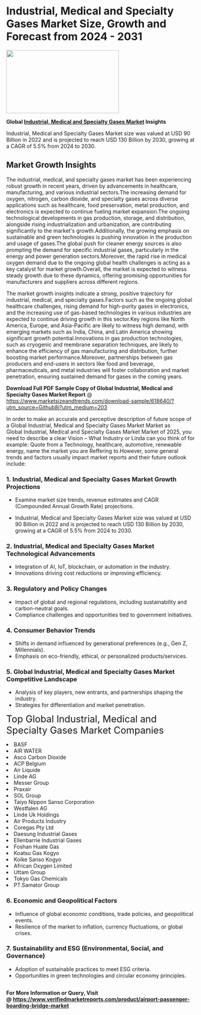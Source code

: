 <H1>Industrial, Medical and Specialty Gases Market Size, Growth and Forecast from 2024 - 2031</H1><img class="aligncenter size-medium wp-image-584254" src="https://thirdeyenews.in/wp-content/uploads/2024/09/Global-Market-Research-300x168.jpeg" alt="" width="300" height="168" /><p><strong>Global&nbsp;<a href="https://www.marketsizeandtrends.com/download-sample/618640/?utm_source=Github8j?utm_medium=203">Industrial, Medical and Specialty Gases Market</a> Insights</strong></p><p>Industrial, Medical and Specialty Gases Market size was valued at USD 90 Billion in 2022 and is projected to reach USD 130 Billion by 2030, growing at a CAGR of 5.5% from 2024 to 2030.</p><p><h2>Market Growth Insights</h2> <p>The industrial, medical, and specialty gases market has been experiencing robust growth in recent years, driven by advancements in healthcare, manufacturing, and various industrial sectors.The increasing demand for oxygen, nitrogen, carbon dioxide, and specialty gases across diverse applications such as healthcare, food preservation, metal production, and electronics is expected to continue fueling market expansion.The ongoing technological developments in gas production, storage, and distribution, alongside rising industrialization and urbanization, are contributing significantly to the market's growth.Additionally, the growing emphasis on sustainable and green technologies is pushing innovation in the production and usage of gases.The global push for cleaner energy sources is also prompting the demand for specific industrial gases, particularly in the energy and power generation sectors.Moreover, the rapid rise in medical oxygen demand due to the ongoing global health challenges is acting as a key catalyst for market growth.Overall, the market is expected to witness steady growth due to these dynamics, offering promising opportunities for manufacturers and suppliers across different regions.</p> <p>The market growth insights indicate a strong, positive trajectory for industrial, medical, and specialty gases.Factors such as the ongoing global healthcare challenges, rising demand for high-purity gases in electronics, and the increasing use of gas-based technologies in various industries are expected to continue driving growth in this sector.Key regions like North America, Europe, and Asia-Pacific are likely to witness high demand, with emerging markets such as India, China, and Latin America showing significant growth potential.Innovations in gas production technologies, such as cryogenic and membrane separation techniques, are likely to enhance the efficiency of gas manufacturing and distribution, further boosting market performance.Moreover, partnerships between gas producers and end-users in sectors like food and beverage, pharmaceuticals, and metal industries will foster collaboration and market penetration, ensuring sustained demand for gases in the coming years.</p> <p><span class=""><strong>Download Full PDF Sample Copy of Global Industrial, Medical and Specialty Gases Market Report</strong> @ <a href="https://www.marketsizeandtrends.com/download-sample/618640/?utm_source=Github8j?utm_medium=203" target="_blank">https://www.marketsizeandtrends.com/download-sample/618640/?utm_source=Github8j?utm_medium=203</a></span></p><p>In order to make an accurate and perceptive description of future scope of a Global&nbsp;Industrial, Medical and Specialty Gases Market Market as Global&nbsp;Industrial, Medical and Specialty Gases Market Market of 2025, you need to describe a clear Vision &ndash; What Industry or Linda can you think of for example: Quote from a Technology, healthcare, automotive, renewable energy, name the market you are Reffering to.However, some general trends and factors usually impact market reports and their future outlook include:</p><h3>1.&nbsp;<strong>Industrial, Medical and Specialty Gases Market Growth Projections</strong></h3><ul><li>Examine market size trends, revenue estimates and CAGR (Compounded Annual Growth Rate) projections.</li><li><p>Industrial, Medical and Specialty Gases Market size was valued at USD 90 Billion in 2022 and is projected to reach USD 130 Billion by 2030, growing at a CAGR of 5.5% from 2024 to 2030.</p></li></ul><h3>2.&nbsp;<strong>Industrial, Medical and Specialty Gases Market Technological Advancements</strong></h3><ul><li>Integration of AI, IoT, blockchain, or automation in the industry.</li><li>Innovations driving cost reductions or improving efficiency.</li></ul><h3>3.&nbsp;<strong>Regulatory and Policy Changes</strong></h3><ul><li>Impact of global and regional regulations, including sustainability and carbon-neutral goals.</li><li>Compliance challenges and opportunities tied to government initiatives.</li></ul><h3>4.&nbsp;<strong>Consumer Behavior Trends</strong></h3><ul><li>Shifts in demand influenced by generational preferences (e.g., Gen Z, Millennials).</li><li>Emphasis on eco-friendly, ethical, or personalized products/services.</li></ul><h3>5.&nbsp;<strong>Global Industrial, Medical and Specialty Gases Market Competitive Landscape</strong></h3><ul><li>Analysis of key players, new entrants, and partnerships shaping the industry.</li><li>Strategies for differentiation and market penetration.</li></ul><p data-pm-slice="1 1 []"><span style="color: inherit; font-family: inherit; font-size: 25px;">Top Global Industrial, Medical and Specialty Gases Market Companies</span></p><div class="" data-test-id=""><p><li>BASF</li><li> AIR WATER</li><li> Asco Carbon Dioxide</li><li> ACP Belgium</li><li> Air Liquide</li><li> Linde AG</li><li> Messer Group</li><li> Praxair</li><li> SOL Group</li><li> Taiyo Nippon Sanso Corporation</li><li> Westfalen AG</li><li> Linde Uk Holdings</li><li> Air Products Industry</li><li> Coregas Pty Ltd</li><li> Daesung Industrial Gases</li><li> Ellenbarrie Industrial Gases</li><li> Foshan Huate Gas</li><li> Koatsu Gas Kogyo</li><li> Koike Sanso Kogyo</li><li> African Oxygen Limited</li><li> Uttam Group</li><li> Tokyo Gas Chemicals</li><li> PT.Samator Group</li></p></div><h3>6.&nbsp;<strong>Economic and Geopolitical Factors</strong></h3><ul><li>Influence of global economic conditions, trade policies, and geopolitical events.</li><li>Resilience of the market to inflation, currency fluctuations, or global crises.</li></ul><h3>7.&nbsp;<strong>Sustainability and ESG (Environmental, Social, and Governance)</strong></h3><ul><li>Adoption of sustainable practices to meet ESG criteria.</li><li>Opportunities in green technologies and circular economy principles.</li></ul><h2><strong style="font-size: 14px;">For More Information or Query, Visit @&nbsp;</strong><a style="background-color: #ffffff; font-size: 14px;" href="https://www.marketsizeandtrends.com/report/industrial-medical-and-specialty-gases-market/" target="_blank">https://www.verifiedmarketreports.com/product/airport-passenger-boarding-bridge-market</a></h2>